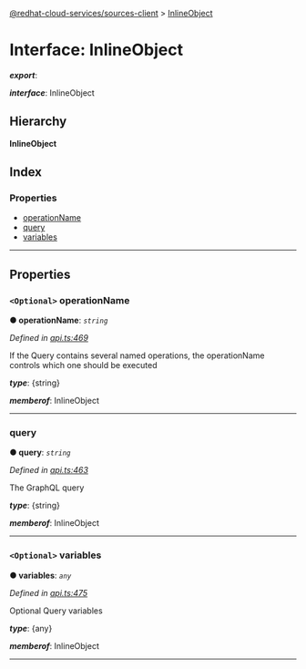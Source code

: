 [@redhat-cloud-services/sources-client](../README.md) > [InlineObject](../interfaces/inlineobject.md)

# Interface: InlineObject

*__export__*: 

*__interface__*: InlineObject

## Hierarchy

**InlineObject**

## Index

### Properties

* [operationName](inlineobject.md#operationname)
* [query](inlineobject.md#query)
* [variables](inlineobject.md#variables)

---

## Properties

<a id="operationname"></a>

### `<Optional>` operationName

**● operationName**: *`string`*

*Defined in [api.ts:469](https://github.com/RedHatInsights/javascript-clients/blob/master/packages/sources/api.ts#L469)*

If the Query contains several named operations, the operationName controls which one should be executed

*__type__*: {string}

*__memberof__*: InlineObject

___
<a id="query"></a>

###  query

**● query**: *`string`*

*Defined in [api.ts:463](https://github.com/RedHatInsights/javascript-clients/blob/master/packages/sources/api.ts#L463)*

The GraphQL query

*__type__*: {string}

*__memberof__*: InlineObject

___
<a id="variables"></a>

### `<Optional>` variables

**● variables**: *`any`*

*Defined in [api.ts:475](https://github.com/RedHatInsights/javascript-clients/blob/master/packages/sources/api.ts#L475)*

Optional Query variables

*__type__*: {any}

*__memberof__*: InlineObject

___

